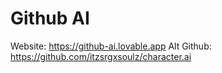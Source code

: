 # Github AI
Website: https://github-ai.lovable.app
Alt Github: https://github.com/itzsrgxsoulz/character.ai
